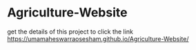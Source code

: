 # Agriculture-Website
get the details of this project to click the link
 https://umamaheswarraosesham.github.io/Agriculture-Website/
